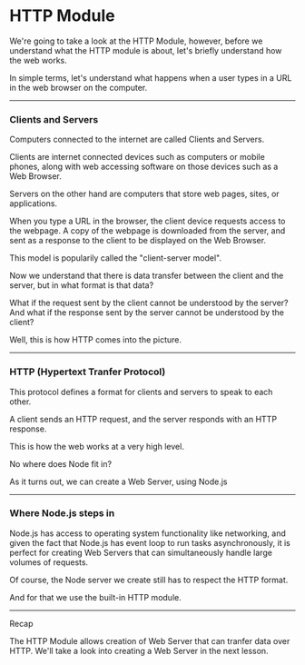 # HTTP Module

We're going to take a look at the HTTP Module, however, before 
we understand what the HTTP module is about, let's briefly understand how 
the web works.

In simple terms, let's understand what happens when a user types 
in a URL in the web browser on the computer.

---

### Clients and Servers

Computers connected to the internet are called Clients and Servers.

Clients are internet connected devices such as computers or mobile 
phones, along with web accessing software on those devices such as 
a Web Browser.

Servers on the other hand are computers that store web pages, 
sites, or applications.

When you type a URL in the browser, the client device requests 
access to the webpage. A copy of the webpage is downloaded from the 
server, and sent as a response to the client to be displayed on 
the Web Browser.

This model is popularily called the "client-server model". 

Now we understand that there is data transfer between the client and 
the server, but in what format is that data?

What if the request sent by the client cannot be understood by the 
server? And what if the response sent by the server cannot be understood 
by the client?

Well, this is how HTTP comes into the picture.

---

### HTTP (Hypertext Tranfer Protocol)

This protocol defines a format for clients and servers to speak to each other.

A client sends an HTTP request, and the server responds with an HTTP response.

This is how the web works at a very high level.

No where does Node fit in?

As it turns out, we can create a Web Server, using Node.js

---

### Where Node.js steps in

Node.js has access to operating system functionality like networking, and 
given the fact that Node.js has event loop to run tasks asynchronously, 
it is perfect for creating Web Servers that can simultaneously handle 
large volumes of requests.

Of course, the Node server we create still has to respect the HTTP format.

And for that we use the built-in HTTP module. 

---

Recap

The HTTP Module allows creation of Web Server that can tranfer data over HTTP.
We'll take a look into creating a Web Server in the next lesson.